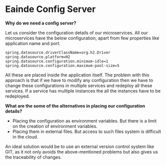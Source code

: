 # Eainde Config Server
**Why do we need a config server?**

Let us consider the configuration details of our microservices. All our microservices have the below configuration, apart from few properties like application name and port.
```properties
spring.datasource.driverClassName=org.h2.Driver
spring.datasource.platform=H2
spring.datasource.configuration.minimum-idle=1
spring.datasource.configuration.maximum-pool-size=5
```
All these are placed inside the application itself. The problem with this approach is that if we have to modify any configuration then we have to change these configurations in multiple services and redeploy all these services. If a service has multiple instances the all the instances have to be redeployed. 

**What are the some of the alternatives in placing our configuration details?**
* Placing the configuration as environment variables. But there is a limit on the creation of environment variables.
* Placing them in external files. But access to such files system is difficult in the cloud.

An ideal solution would be to use an external version control system like GIT, as it not only avoids the above-mentioned problems but also gives us the traceability of changes.
